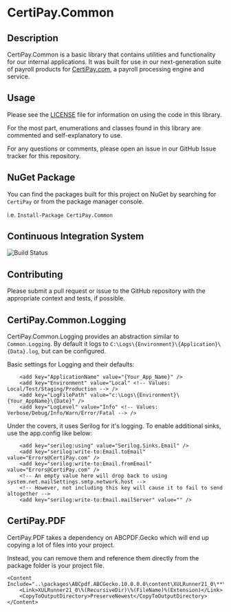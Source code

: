 CertiPay.Common
===================

## Description

CertiPay.Common is a basic library that contains utilities and functionality for our internal applications. It
was built for use in our next-generation suite of payroll products for [CertiPay.com](http://www.certipay.com), a payroll
processing engine and service.

## Usage

Please see the [LICENSE](License.md) file for information on using the code in this library.

For the most part, enumerations and classes found in this library are commented and self-explanatory to use.

For any questions or comments, please open an issue in our GitHub Issue tracker for this repository.

## NuGet Package

You can find the packages built for this project on NuGet by searching for `CertiPay` or from the package manager console.

i.e. `Install-Package CertiPay.Common`

## Continuous Integration System

![Build Status](https://ci.appveyor.com/api/projects/status/gvq9mhbakoq2srjq/branch/master?svg=true)

## Contributing

Please submit a pull request or issue to the GitHub repository with the appropriate context and tests, if possible.

## CertiPay.Common.Logging

CertiPay.Common.Logging provides an abstraction similar to `Common.Logging`. By default it logs to `C:\Logs\{Environment}\{Application}\{Data}.log`, but can be configured.

Basic settings for Logging and their defaults:

```
    <add key="ApplicationName" value="{Your_App_Name}" />
    <add key="Environment" value="Local" <!-- Values: Local/Test/Staging/Production --> />
    <add key="LogFilePath" value="c:\Logs\{Environment}\{Your_AppName}\{Date}" />
    <add key="LogLevel" value="Info" <!-- Values: Verbose/Debug/Info/Warn/Error/Fatal --> />
```

Under the covers, it uses Serilog for it's logging. To enable additional sinks, use the app.config like below:

```
    <add key="serilog:using" value="Serilog.Sinks.Email" />
    <add key="serilog:write-to:Email.toEmail" value="Errors@CertiPay.com" />
    <add key="serilog:write-to:Email.fromEmail" value="Errors@CertiPay.com" />
    <!-- An empty value here will drop back to using system.net.mailSettings.smtp.network.host -->
    <!-- However, not including this key will cause it to fail to send altogether -->
    <add key="serilog:write-to:Email.mailServer" value="" />
```

## CertiPay.PDF

CertiPay.PDF takes a dependency on ABCPDF.Gecko which will end up copying a lot of files into your project.

Instead, you can remove them and reference them directly from the package folder is your project file.

```
<Content Include="..\packages\ABCpdf.ABCGecko.10.0.0.0\content\XULRunner21_0\**\*.*">
    <Link>XULRunner21_0\%(RecursiveDir)\%(FileName)%(Extension)</Link>
    <CopyToOutputDirectory>PreserveNewest</CopyToOutputDirectory>
</Content>
```